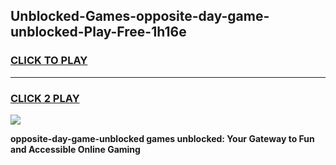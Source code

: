 
## Unblocked-Games-opposite-day-game-unblocked-Play-Free-1h16e
<h3>
<a href="https://premium76.site?title=opposite-day-game-unblocked&ref=22A">CLICK TO PLAY</a></h3>
<hr>

<h3>
<a href="https://premium76.site?title=opposite-day-game-unblocked&ref=22A">CLICK 2 PLAY</a>
  
</h3>

<a href="https://premium76.site?title=opposite-day-game-unblocked&ref=22A"><img src="https://clearcache.store/games.png"></a>


**opposite-day-game-unblocked games unblocked: Your Gateway to Fun and Accessible Online Gaming**
